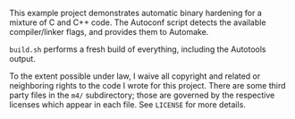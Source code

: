 This example project demonstrates automatic binary hardening for a mixture of C
and C++ code.  The Autoconf script detects the available compiler/linker flags,
and provides them to Automake.

`build.sh` performs a fresh build of everything, including the Autotools
output.

To the extent possible under law, I waive all copyright and related or
neighboring rights to the code I wrote for this project.  There are some third
party files in the `m4/` subdirectory; those are governed by the respective
licenses which appear in each file.  See `LICENSE` for more details.
